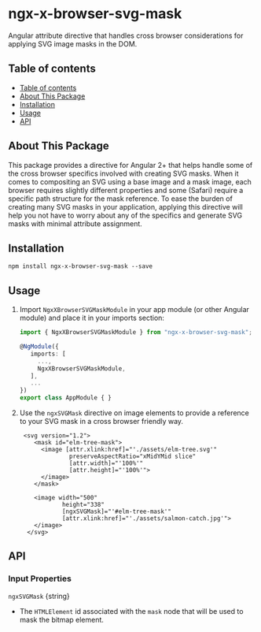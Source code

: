 # ngx-x-browser-svg-mask

Angular attribute directive that handles cross browser considerations for applying SVG image masks in the DOM.

## Table of contents

- [Table of contents](#table-of-contents)
- [About This Package](#about-this-package)
- [Installation](#installation)
- [Usage](#usage)
- [API](#api)

## About This Package

This package provides a directive for Angular 2+ that helps handle some of the cross browser specifics involved with creating SVG masks. When it comes to compositing an SVG using a base image and a mask image, each browser requires slightly different properties and some (Safari) require a specific path structure for the mask reference. To ease the burden of creating many SVG masks in your application, applying this directive will help you not have to worry about any of the specifics and generate SVG masks with minimal attribute assignment.

## Installation

`npm install ngx-x-browser-svg-mask --save`

## Usage

1. Import `NgxXBrowserSVGMaskModule` in your app module (or other Angular module) and place it in your imports section:

   ```typescript
   import { NgxXBrowserSVGMaskModule } from "ngx-x-browser-svg-mask";

   @NgModule({
      imports: [
        ...,
        NgxXBrowserSVGMaskModule,
      ],
      ...
   })
   export class AppModule { }
   ```

2. Use the `ngxSVGMask` directive on image elements to provide a reference to your SVG mask in a cross browser friendly way.

   ```
    <svg version="1.2">
       <mask id="elm-tree-mask">
         <image [attr.xlink:href]="'./assets/elm-tree.svg'"
                 preserveAspectRatio="xMidYMid slice"
                 [attr.width]="'100%'"
                 [attr.height]="'100%'">
         </image>
       </mask>

       <image width="500"
               height="338"
               [ngxSVGMask]="'#elm-tree-mask'"
               [attr.xlink:href]="'./assets/salmon-catch.jpg'">
       </image>
     </svg>
   ```

## API

### Input Properties

`ngxSVGMask` {string}

- The `HTMLElement` id associated with the `mask` node that will be used to mask the bitmap element.
